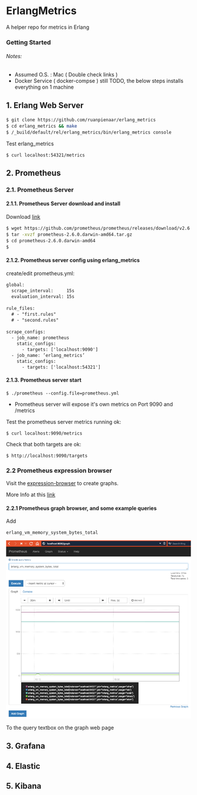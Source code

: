 # ErlangMetrics
A helper repo for metrics in Erlang

### Getting Started

###### Notes:
- Assumed O.S. : Mac ( Double check links )
- Docker Service ( docker-compse ) still TODO, the below steps installs everything on 1 machine

## 1. Erlang Web Server

```bash
$ git clone https://github.com/ruanpienaar/erlang_metrics
$ cd erlang_metrics && make
$ /_build/default/rel/erlang_metrics/bin/erlang_metrics console
```

Test erlang_metrics
```
$ curl localhost:54321/metrics
```


## 2. Prometheus

### 2.1. Prometheus Server

#### 2.1.1. Prometheus Server download and install

Download [link](https://prometheus.io/download/)
```bash
$ wget https://github.com/prometheus/prometheus/releases/download/v2.6.0/prometheus-2.6.0.darwin-amd64.tar.gz
$ tar -xvzf prometheus-2.6.0.darwin-amd64.tar.gz
$ cd prometheus-2.6.0.darwin-amd64
$ 
```

#### 2.1.2. Prometheus server config using erlang_metrics 

create/edit prometheus.yml:
```
global:
  scrape_interval:     15s
  evaluation_interval: 15s

rule_files:
  # - "first.rules"
  # - "second.rules"

scrape_configs:
  - job_name: prometheus
    static_configs:
      - targets: ['localhost:9090']
  - job_name: ’erlang_metrics’
    static_configs:
      - targets: ['localhost:54321']
```

#### 2.1.3. Prometheus server start

```
$ ./prometheus --config.file=prometheus.yml
```

- Prometheus server will expose it's own metrics on Port 9090 and /metrics

Test the prometheus server metrics running ok:
```
$ curl localhost:9090/metrics
```

Check that both targets are ok:
```
$ http://localhost:9090/targets
```

### 2.2 Prometheus expression browser

Visit the [expression-browser](http://localhost:9090/graph) to create graphs.

More Info at this [link](https://prometheus.io/docs/prometheus/latest/querying/basics/)

#### 2.2.1 Prometheus graph browser, and some example queries
Add
```
erlang_vm_memory_system_bytes_total
```
![prom_erlang_vm_memory_system_bytes_total_example](misc/prom_erlang_vm_memory_system_bytes_total_example.png?raw=true "prom_erlang_vm_memory_system_bytes_total_example")

To the query textbox on the graph web page


## 3. Grafana

## 4. Elastic

## 5. Kibana
